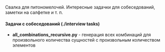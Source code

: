 Свалка для питономелочей. Интересные задачки для собеседований, заметки на салфетке и т. п.

#### Задачи с собеседований (./interview tasks)
 - <b>all_combinations_recursive.py</b> - генерация всех комбинаций для произвольного количества сущностей с произвольным количеством элементов
